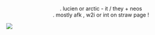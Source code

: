 
 <p align="center">. lucien or arctic - it / they + neos <br>. mostly afk , w2i or int on straw page !

[![](https://visitcount.itsvg.in/api?id=cloudz-guts&icon=5&color=9)](https://visitcount.itsvg.in)
